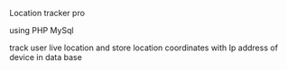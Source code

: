 Location tracker pro

using PHP MySql 

track user live location and store location coordinates with Ip address of device in data base 
